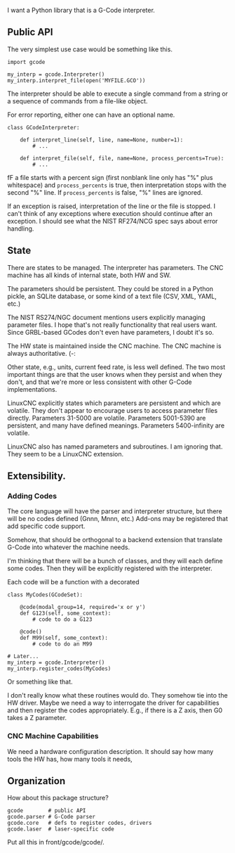 I want a Python library that is a G-Code interpreter.

## Public API

The very simplest use case would be something like this.

    import gcode
    
    my_interp = gcode.Interpreter()
    my_interp.interpret_file(open('MYFILE.GCO'))

The interpreter should be able to execute a single command from a
string or a sequence of commands from a file-like object.

For error reporting, either one can have an optional name.

    class GCodeInterpreter:
    
        def interpret_line(self, line, name=None, number=1):
            # ...
        
        def interpret_file(self, file, name=None, process_percents=True):
            # ...

fF a file starts with a percent sign (first nonblank line only has "%"
plus whitespace) and `process_percents` is true, then interpretation
stops with the second "%" line.  If `process_percents` is false, "%"
lines are ignored.
        
If an exception is raised, interpretation of the line or the file is
stopped.  I can't think of any exceptions where execution should
continue after an exception.  I should see what the NIST RF274/NCG
spec says about error handling.

## State

There are states to be managed.  The interpreter has parameters.
The CNC machine has all kinds of internal state, both HW and SW.

The parameters should be persistent.  They could be stored in a Python
pickle, an SQLite database, or some kind of a text file (CSV, XML,
YAML, etc.)

The NIST RS274/NGC document mentions users explicitly managing
parameter files.  I hope that's not really functionality that real
users want.  Since GRBL-based GCodes don't even have parameters, I
doubt it's so.

The HW state is maintained inside the CNC machine.  The CNC machine
is always authoritative. (-:

Other state, e.g., units, current feed rate, is less well defined.
The two most important things are that the user knows when they
persist and when they don't, and that we're more or less consistent
with other G-Code implementations.

LinuxCNC explicitly states which parameters are persistent and which
are volatile.  They don't appear to encourage users to access
parameter files directly.  Parameters 31-5000 are volatile.
Parameters 5001-5390 are persistent, and many have defined meanings.
Parameters 5400-infinity are volatile.

LinuxCNC also has named parameters and subroutines.  I am ignoring
that.  They seem to be a LinuxCNC extension.


## Extensibility.

### Adding Codes

The core language will have the parser and interpreter structure,
but there will be no codes defined (Gnnn, Mnnn, etc.)  Add-ons may
be registered that add specific code support.
  
Somehow, that should be orthogonal to a backend extension that
translate G-Code into whatever the machine needs.

I'm thinking that there will be a bunch of classes, and they
will each define some codes.  Then they will be explicitly registered
with the interpreter.

Each code will be a function with a decorated

    class MyCodes(GCodeSet):
    
        @code(modal_group=14, required='x or y')
        def G123(self, some_context):
            # code to do a G123

        @code()
        def M99(self, some_context):
            # code to do an M99

    # Later...
    my_interp = gcode.Interpreter()
    my_interp.register_codes(MyCodes)

Or something like that.

I don't really know what these routines would do.  They somehow
tie into the HW driver.  Maybe we need a way to interrogate the driver
for capabilities and then register the codes appropriately.  E.g., if
there is a Z axis, then G0 takes a Z parameter.


### CNC Machine Capabilities

We need a hardware configuration description.  It should say how many
tools the HW has, how many tools it needs,


## Organization

How about this package structure?

    gcode        # public API
    gcode.parser # G-Code parser
    gcode.core   # defs to register codes, drivers
    gcode.laser  # laser-specific code

Put all this in front/gcode/gcode/.


